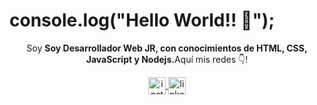 # console.log("Hello World!! 👋");


<p align="center">Soy <strong>Soy Desarrollador Web JR, con conocimientos de HTML, CSS, JavaScript y Nodejs.</strong>Aquí mis redes 👇!</p>
<p align="center">
<a href="https://www.instagram.com/martinmorondo/" target="blank">
    <img align="center" src="https://cdn.jsdelivr.net/npm/simple-icons@3.0.1/icons/instagram.svg" alt="instagram-profile" height="28px" width="28px" />
  </a>
 <a href="https://www.linkedin.com/in/martin-morondo/" target="blank">
    <img align="center" src="https://cdn.jsdelivr.net/npm/simple-icons@3.0.1/icons/instagram.svg" alt="linkedin-profile" height="28px" width="28px" />
  </a>
  
